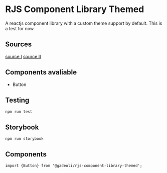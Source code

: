 # RJS Component Library Themed

A reactjs component library with a custom theme support by default. This is a test for now.


## Sources
[source I](https://dev.to/alexeagleson/how-to-create-and-publish-a-react-component-library-2oe)
[source II](https://dev.to/siddharthvenkatesh/component-library-setup-with-react-typescript-and-rollup-onj)


## Components avaliable
- Button


## Testing

```
npm run test
```

## Storybook

```
npm run storybook
```

## Components

```
import {Button} from '@gadeoli/rjs-component-library-themed';
```